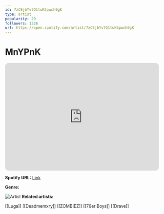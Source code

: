 ```yaml
---
id: 7zCEjbYv7Q1tuK5pwch0gK
type: artist
popularity: 29
followers: 1326
url: https://open.spotify.com/artist/7zCEjbYv7Q1tuK5pwch0gK
---
```

# MnYPnK

<iframe style="border-radius:12px" src="https://open.spotify.com/embed/artist/7zCEjbYv7Q1tuK5pwch0gK" width="100%" height="352" frameBorder="0" allowfullscreen="" allow="autoplay; clipboard-write; encrypted-media; fullscreen; picture-in-picture" loading="lazy"></iframe>

**Spotify URL:** [Link](https://open.spotify.com/artist/7zCEjbYv7Q1tuK5pwch0gK)

**Genre:** 

![Artist](https://i.scdn.co/image/ab6761610000e5eb482e2f4a9def368a3d00834e)
**Related artists:**

[[Luga]]
[[Deadmemxry]]
[[ZOMBIEZ]]
[[76er Boys]]
[[Drave]]
